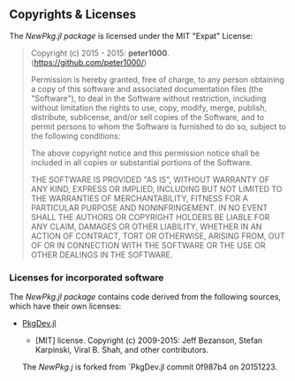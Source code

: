 ## Copyrights & Licenses

The *NewPkg.jl package* is licensed under the MIT "Expat" License:

> Copyright (c) 2015 - 2015: **peter1000**. &nbsp; (<https://github.com/peter1000/>)
>
> Permission is hereby granted, free of charge, to any person obtaining a copy of this software and associated
> documentation files (the "Software"), to deal in the Software without restriction, including without limitation the
> rights to use, copy, modify, merge, publish, distribute, sublicense, and/or sell copies of the Software, and to
> permit persons to whom the Software is furnished to do so, subject to the following conditions:
>
> The above copyright notice and this permission notice shall be included in all copies or substantial portions of the
> Software.
>
> THE SOFTWARE IS PROVIDED "AS IS", WITHOUT WARRANTY OF ANY KIND, EXPRESS OR IMPLIED, INCLUDING BUT NOT LIMITED TO THE
> WARRANTIES OF MERCHANTABILITY, FITNESS FOR A PARTICULAR PURPOSE AND NONINFRINGEMENT. IN NO EVENT SHALL THE AUTHORS OR
> COPYRIGHT HOLDERS BE LIABLE FOR ANY CLAIM, DAMAGES OR OTHER LIABILITY, WHETHER IN AN ACTION OF CONTRACT, TORT OR
> OTHERWISE, ARISING FROM, OUT OF OR IN CONNECTION WITH THE SOFTWARE OR THE USE OR OTHER DEALINGS IN THE SOFTWARE.
>

### Licenses for incorporated software

The *NewPkg.jl package* contains code derived from the following sources, which have their own licenses:

* [PkgDev.jl](https://github.com/JuliaLang/PkgDev.jl)

    * [MIT] license. Copyright (c) 2009-2015: Jeff Bezanson, Stefan Karpinski, Viral B. Shah, and other contributors.

    The *NewPkg.j* is forked from `PkgDev.jl commit 0f987b4 on 20151223.
